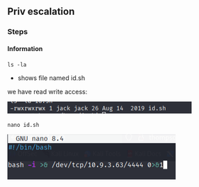 ## Priv escalation

### Steps

#### Information

```
ls -la
```

- shows file named id.sh

we have read write access:

![alt text](image-3.png)

```
nano id.sh
```

![alt text](image-4.png)

